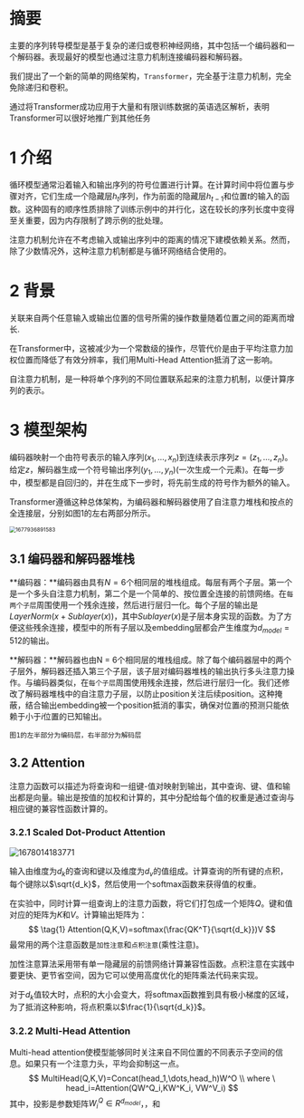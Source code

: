 # 摘要

主要的序列转导模型是基于复杂的递归或卷积神经网络，其中包括一个编码器和一个解码器。表现最好的模型也通过注意力机制连接编码器和解码器。

我们提出了一个新的简单的网络架构，`Transformer`，完全基于注意力机制，完全免除递归和卷积。

通过将Transformer成功应用于大量和有限训练数据的英语选区解析，表明Transformer可以很好地推广到其他任务

# 1	介绍

循环模型通常沿着输入和输出序列的符号位置进行计算。在计算时间中将位置与步骤对齐，它们生成一个隐藏层$h_t$序列，作为前面的隐藏层$h_{t-1}$和位置$t$的输入的函数。这种固有的顺序性质排除了训练示例中的并行化，这在较长的序列长度中变得至关重要，因为内存限制了跨示例的批处理。

注意力机制允许在不考虑输入或输出序列中的距离的情况下建模依赖关系。然而，除了少数情况外，这种注意力机制都是与循环网络结合使用的。

# 2	背景

关联来自两个任意输入或输出位置的信号所需的操作数量随着位置之间的距离而增长.

在Transformer中，这被减少为一个常数级的操作，尽管代价是由于平均注意力加权位置而降低了有效分辨率，我们用Multi-Head Attention抵消了这一影响。

自注意力机制，是一种将单个序列的不同位置联系起来的注意力机制，以便计算序列的表示。

# 3	模型架构

编码器映射一个由符号表示的输入序列$(x_1,\dots,x_n)$到连续表示序列$z=(z_1,\dots,z_n)$。给定$z$，解码器生成一个符号输出序列$(y_1,\dots,y_n)$(一次生成一个元素)。在每一步中，模型都是自回归的，并在生成下一步时，将先前生成的符号作为额外的输入。

Transformer遵循这种总体架构，为编码器和解码器使用了自注意力堆栈和按点的全连接层，分别如图1的左右两部分所示。

<img src="D:%5CTypora%5Cuser-image%5C1677936891583.png" alt="1677936891583" style="zoom:67%;" />

## 3.1	编码器和解码器堆栈

**编码器：**编码器由具有$N=6$个相同层的堆栈组成。每层有两个子层。第一个是一个多头自注意力机制，第二个是一个简单的、按位置全连接的前馈网络。在`每两个子层`周围使用一个残余连接，然后进行层归一化。每个子层的输出是$LayerNorm(x+Sublayer(x))$，其中$Sublayer(x)$是子层本身实现的函数。为了方便这些残余连接，模型中的所有子层以及embedding层都会产生维度为$d_{model}=512$的输出。

**解码器：**解码器也由N = 6个相同层的堆栈组成。除了每个编码器层中的两个子层外，解码器还插入第三个子层，该子层对编码器堆栈的输出执行多头注意力操作。与编码器类似，在`每个子层`周围使用残余连接，然后进行层归一化。我们还修改了解码器堆栈中的自注意力子层，以防止position关注后续position。这种掩蔽，结合输出embedding被一个position抵消的事实，确保对位置$i$的预测只能依赖于小于$i$位置的已知输出。

`图1的左半部分为编码层，右半部分为解码层`

## 3.2	Attention

注意力函数可以描述为将查询和一组键-值对映射到输出，其中查询、键、值和输出都是向量。输出是按值的加权和计算的，其中分配给每个值的权重是通过查询与相应键的兼容性函数计算的。

### 3.2.1	Scaled Dot-Product Attention

![1678014183771](D:%5CTypora%5Cuser-image%5C1678014183771.png)

输入由维度为$d_k$的查询和键以及维度为$d_v$的值组成。计算查询的所有键的点积，每个键除以$\sqrt{d_k}$，然后使用一个softmax函数来获得值的权重。

在实验中，同时计算一组查询上的注意力函数，将它们打包成一个矩阵$Q$。键和值对应的矩阵为$K$和$V$。计算输出矩阵为：
$$
\tag{1}
Attention(Q,K,V)=softmax(\frac{QK^T}{\sqrt{d_k}})V
$$
最常用的两个注意函数是`加性注意`和`点积注意`(乘性注意)。

加性注意算法采用带有单一隐藏层的前馈网络计算兼容性函数。点积注意在实践中要更快、更节省空间，因为它可以使用高度优化的矩阵乘法代码来实现。

对于$d_k$值较大时，点积的大小会变大，将softmax函数推到具有极小梯度的区域，为了抵消这种影响，将点积乘以$\frac{1}{\sqrt{d_k}}$。

### 3.2.2	Multi-Head Attention

Multi-head attention使模型能够同时关注来自不同位置的不同表示子空间的信息。如果只有一个注意力头，平均会抑制这一点。
$$
MultiHead(Q,K,V)=Concat(head_1,\dots,head_h)W^O
\\
where \ head_i=Attention(QW^Q_i,KW^K_i, VW^V_i)
$$
其中，投影是参数矩阵$W^Q_i\in R^{d_{model}}$，，和